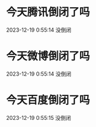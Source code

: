 # 今天腾讯倒闭了吗

2023-12-19 0:55:14 没倒闭

# 今天微博倒闭了吗

2023-12-19 0:55:14 没倒闭

# 今天百度倒闭了吗

2023-12-19 0:55:15 没倒闭

